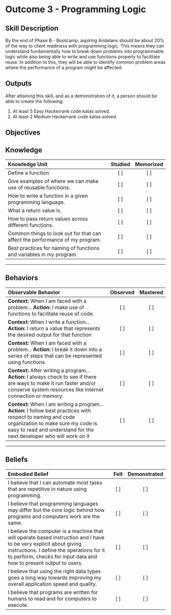 # Outcome 3 - Programming Logic

**Skill Description**
----------
By the end of Phase B - Bootcamp, aspiring Andelans should be about 20% of the way to client readiness with programming logic. This means they can understand fundamentally how to break down problems into programmable logic while also being able to write and use functions properly to facilitate reuse. In addition to this, they will be able to identify common problem areas where the performance of a program might be affected.


**Outputs**
----------
After attaining this skill, and as a demonstration of it, a person should be able to create the following:

1. At least 5 Easy Hackerrank code katas solved.
2. At least 2 Medium Hackerrank code katas solved.


**Objectives**
----------

## **Knowledge**


| Knowledge Unit   |      Studied      | Memorized |
|:-------------|:------------------:|:--------:|
| Define a function | [ ] | [ ]  |
| Give examples of where we can make use of reusable functions. |   [ ]   |   [ ] |
| How to write a function in a given programming language. | [ ] |    [ ] |
| What a return value is. | [ ] |    [ ] |
| How to pass return values across different functions. | [ ] |    [ ] |
| Common things to look out for that can affect the performance of my program. | [ ] |    [ ] |
| Best practices for naming of functions and variables in my program. | [ ] |    [ ] |


----------


## **Behaviors**


| Observable Behavior   |      Observed      | Mastered |
|:-------------|:------------------:|:--------:|
| **Context:** When I am faced with a problem... **Action:** I make use of functions to facilitate reuse of code. | [ ] | [ ]  |
| **Context:** When I write a function... **Action:** I return a value that represents the desired output for that function | [ ] |    [ ] |
| **Context:** When I am faced with a problem... **Action:** I break it down into a series of steps that can be represented using functions. |   [ ]   |   [ ] |
| **Context:** After writing a program... **Action:** I always check to see if there are ways to make it run faster and/or conserve system resources like internet connection or memory. | [ ] |    [ ] |
| **Context:** When I am writing a program... **Action:** I follow best practices with respect to naming and code organization to make sure my code is easy to read and understand for the next developer who will work on it | [ ] |    [ ] |

----------


## **Beliefs**


| Embodied Belief   |      Felt      | Demonstrated |
|:-------------|:------------------:|:--------:|
| I believe that I can automate most tasks that are repetitive in nature using programming. | [ ] | [ ]  |
| I believe that programming languages may differ but the core logic behind how programs and computers work are the same. |   [ ]   |   [ ] |
| I believe the computer is a machine that will operate based instruction and I have to be very explicit about giving instructions. I define the operations for it to perform, checks for input data and how to present output to users. |   [ ]   |   [ ] |
| I believe that using the right data types goes a long way towards improving my overall application speed and quality. |   [ ]   |   [ ] |
| I believe that programs are written for humans to read and for computers to execute. |   [ ]   |   [ ] |
